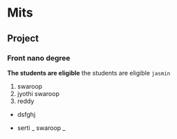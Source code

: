 # Mits
## Project
### Front nano degree
**The students are eligible**
the students are eligible
`jasmin`
1. swaroop
2. jyothi  swaroop
3. reddy
  + dsfghj
  - serti
_ swaroop _
